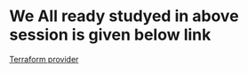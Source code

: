 # We All ready studyed in  above session is given below link
[Terraform provider](https://github.com/sudheermuthyala/terraform-/tree/main/Docs/02-terraform-providers)